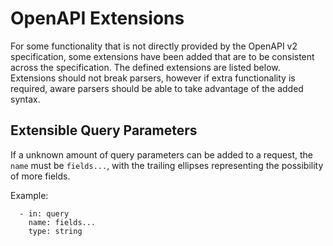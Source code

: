 # OpenAPI Extensions

For some functionality that is not directly provided by the OpenAPI v2
specification, some extensions have been added that are to be consistent
across the specification. The defined extensions are listed below. Extensions
should not break parsers, however if extra functionality is required, aware
parsers should be able to take advantage of the added syntax.

## Extensible Query Parameters

If a unknown amount of query parameters can be added to a request, the `name`
must be `fields...`, with the trailing ellipses representing the possibility
of more fields.

Example:

```
  - in: query
    name: fields...
    type: string
```